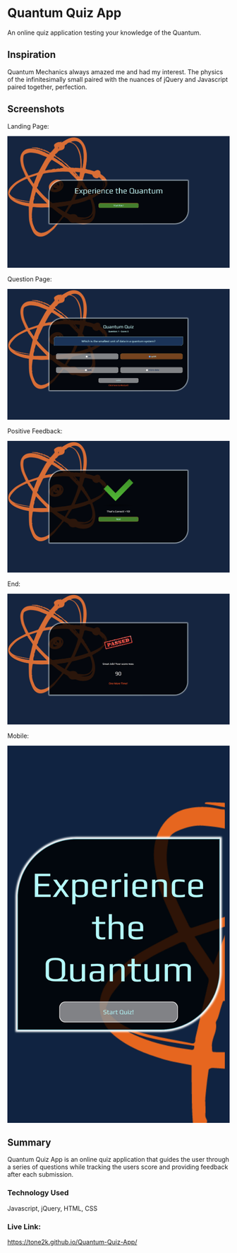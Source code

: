 # Quantum Quiz App

An online quiz application testing your knowledge of the Quantum. 

## Inspiration

Quantum Mechanics always amazed me and had my interest. The physics of the infinitesimally small paired with the nuances of jQuery and Javascript paired together, perfection.

## Screenshots
Landing Page:

![start screen](screenshotA.png)

Question Page:

![results](screenshotB.png)

Positive Feedback:

![results](screenshotC.png)

End:

![results](screenshotD.png)

Mobile:

![results](screenshotE.jpg)

## Summary

Quantum Quiz App is an online quiz application that guides the user through a series of questions while tracking the users score and providing feedback after each submission.

### Technology Used

Javascript, jQuery, HTML, CSS

### Live Link:
https://tone2k.github.io/Quantum-Quiz-App/
